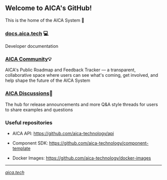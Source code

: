 ## Welcome to AICA's GitHub!

This is the home of the AICA System 🦾 

### [docs.aica.tech](https://docs.aica.tech) 💻
Developer documentation

### [AICA Community](https://github.com/aica-technology/community)💡
AICA's Public Roadmap and Feedback Tracker — a transparent, collaborative space where users can see what's coming, get involved, and help shape the future of the AICA System

### [AICA Discussions](https://github.com/orgs/aica-technology/discussions)💬
The hub for release announcements and more Q&A style threads for users to share examples and questions

### Useful repositories

- AICA API: https://github.com/aica-technology/api

- Component SDK: https://github.com/aica-technology/component-template

- Docker Images: https://github.com/aica-technology/docker-images

---

_[aica.tech](https://aica.tech)_
